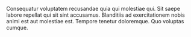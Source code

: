 Consequatur voluptatem recusandae quia qui molestiae qui. Sit saepe labore repellat qui sit sint accusamus. Blanditiis ad exercitationem nobis animi est aut molestiae est. Tempore tenetur doloremque. Quo voluptas cumque.